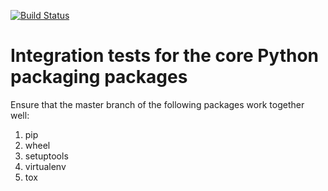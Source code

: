 [![Build Status](https://dev.azure.com/pypa/integration-test/_apis/build/status/integration-test-CI?branchName=master)](https://dev.azure.com/pypa/integration-test/_build/latest?definitionId=15&branchName=master)

# Integration tests for the core Python packaging packages
Ensure that the master branch of the following packages work together well:

1. pip
2. wheel
3. setuptools
4. virtualenv
5. tox
